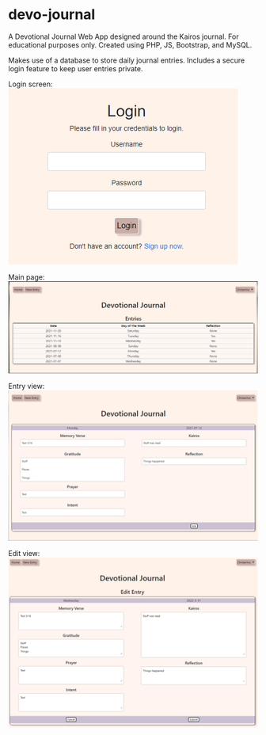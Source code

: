 # devo-journal
A Devotional Journal Web App designed around the Kairos journal. For educational purposes only.
Created using PHP, JS, Bootstrap, and MySQL.

Makes use of a database to store daily journal entries. Includes a secure login feature to keep user entries private.

Login screen:  
![login page](https://github.com/chrisrob210/devo-journal/blob/main/images/login.png?raw=true)

Main page:
![Main page](https://github.com/chrisrob210/devo-journal/blob/main/images/main.png?raw=true)

Entry view:
![entry view](https://github.com/chrisrob210/devo-journal/blob/main/images/entry.png?raw=true)

Edit view:
![edit view](https://github.com/chrisrob210/devo-journal/blob/main/images/edit.png?raw=true)
